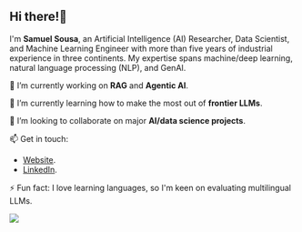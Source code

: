 ## Hi there!👋

I'm **Samuel Sousa**, an Artificial Intelligence (AI) Researcher, Data Scientist, and Machine Learning Engineer with more than five years of industrial experience in three continents. My expertise spans machine/deep learning, natural language processing (NLP), and GenAI. 

🔭 I’m currently working on **RAG** and **Agentic AI**.

🌱 I’m currently learning how to make the most out of **frontier LLMs**.

👯 I’m looking to collaborate on major **AI/data science projects**.

📫 Get in touch:
  - [Website](http://samuel-sousa.github.io).
  - [LinkedIn](linkedin.com/in/samsousa).

⚡ Fun fact: I love learning languages, so I'm keen on evaluating multilingual LLMs.

![](https://komarev.com/ghpvc/?username=samuel-sousa&color=green&style=flat-square)
